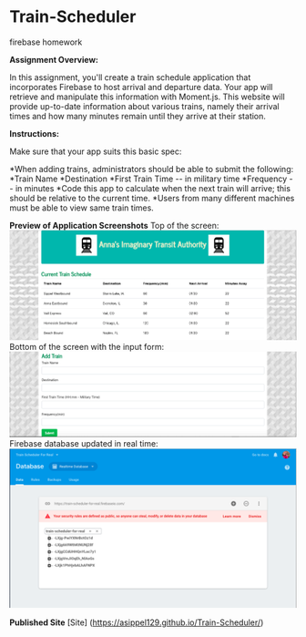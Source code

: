 # Train-Scheduler
firebase homework

**Assignment Overview:**

In this assignment, you'll create a train schedule application that incorporates Firebase to host arrival and departure data. Your app will retrieve and manipulate this information with Moment.js. This website will provide up-to-date information about various trains, namely their arrival times and how many minutes remain until they arrive at their station.

**Instructions:**

Make sure that your app suits this basic spec:

*When adding trains, administrators should be able to submit the following:
*Train Name
*Destination 
*First Train Time -- in military time
*Frequency -- in minutes
*Code this app to calculate when the next train will arrive; this should be relative to the current time.
*Users from many different machines must be able to view same train times.

**Preview of Application Screenshots**
Top of the screen:
![Top of page](/assets/images/top.png)
Bottom of the screen with the input form:
![Bottom of page](/assets/images/bottom.png)
Firebase database updated in real time:
![Firebase db](/assets/images/firebase.png)

**Published Site**
[Site] (https://asippel129.github.io/Train-Scheduler/)